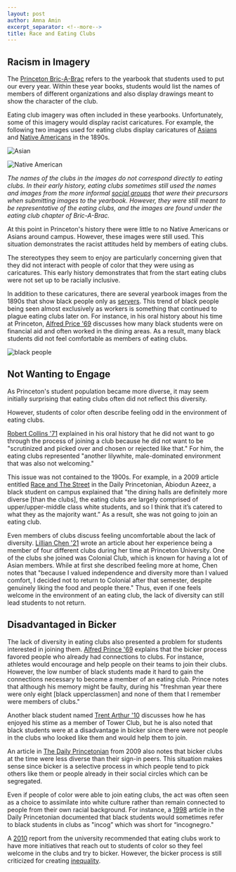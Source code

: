 ```yaml
---
layout: post
author: Amna Amin
excerpt_separator: <!--more-->
title: Race and Eating Clubs 
---
```


## Racism in Imagery 

The [Princeton Bric-A-Brac](https://catalog.hathitrust.org/Record/010314207?type%5B%5D=all&lookfor%5B%5D=Princeton&bool%5B%5D=AND&type%5B%5D=all&lookfor%5B%5D=Bric%20a%20Brac&ft=) refers to the yearbook that students used to put our every year. Within these year books, students would list the names of members of different organizations and also display drawings meant to show the character of the club. 

Eating club imagery was often included in these yearbooks. Unfortunately, some of this imagery would display racist caricatures. For example, the following two images used for eating clubs display caricatures of [Asians](https://catalog.hathitrust.org/Record/010314207?type%5B%5D=all&lookfor%5B%5D=Princeton&bool%5B%5D=AND&type%5B%5D=all&lookfor%5B%5D=Bric%20a%20Brac&ft=) and [Native Americans](https://catalog.hathitrust.org/Record/010314207?type%5B%5D=all&lookfor%5B%5D=Princeton&bool%5B%5D=AND&type%5B%5D=all&lookfor%5B%5D=Bric%20a%20Brac&ft=) in the 1890s. 

![Asian](https://github.com/amnaa329/HUM-331-Princeton.github.io/blob/amnaa329-patch-1/images/Screen%20Shot%202021-05-08%20at%201.27.31%20PM.png?raw=true) 

<!--more-->

![Native American](https://github.com/amnaa329/HUM-331-Princeton.github.io/blob/amnaa329-patch-1/images/Screen%20Shot%202021-05-08%20at%201.26.24%20PM.png?raw=true) 

*The names of the clubs in the images do not correspond directly to eating clubs. In their early history, eating clubs sometimes still used the names and images from the more informal [social groups](https://blogs.princeton.edu/mudd/2015/04/eating-clubs-and-the-street/) that were their precursors when submitting images to the yearbook. However, they were still meant to be representative of the eating clubs, and the images are found under the eating club chapter of Bric-A-Brac.* 


At this point in Princeton's history there were little to no Native Americans or Asians around campus. However, these images were still used. This situation demonstrates the racist attitudes held by members of eating clubs. 

The stereotypes they seem to enjoy are particularly concerning given that they did not interact with people of color that they were using as caricatures. This early history demonstrates that from the start eating clubs were not set up to be racially inclusive. 

In addition to these caricatures, there are several yearbook images from the 1890s that show black people only as [servers](https://catalog.hathitrust.org/Record/010314207?type%5B%5D=all&lookfor%5B%5D=Princeton&bool%5B%5D=AND&type%5B%5D=all&lookfor%5B%5D=Bric%20a%20Brac&ft=). This trend of black people being seen almost exclusively as workers is something that continued to plague eating clubs later on. 
For instance, in his oral history about his time at Princeton, [Alfred Price '69](https://findingaids.princeton.edu/catalog/AC426_c7) discusses how many black students were on financial aid and often worked in the dining areas. As a result, many black students did not feel comfortable as members of eating clubs. 

![black people](https://github.com/amnaa329/HUM-331-Princeton.github.io/blob/amnaa329-patch-1/images/Screen%20Shot%202021-05-08%20at%201.27.42%20PM.png?raw=true) 

## Not Wanting to Engage 

As Princeton's student population became more diverse, it may seem initially surprising that eating clubs often did not reflect this diversity. 

However, students of color often describe feeling odd in the environment of eating clubs.  

[Robert Collins '71](https://findingaids.princeton.edu/catalog/AC426_c3) explained in his oral history that he did not want to go through the process of joining a club because he did not want to be "scrutinized and picked over and chosen or rejected like that." For him, the eating clubs represented "another lilywhite, male-dominated environment that was also not welcoming." 

This issue was not contained to the 1900s. For example, in a 2009 article entitled [Race and The Street](https://www-dailyprincetonian-com.ezproxy.princeton.edu/article/2009/12/race-and-the-street) in the Daily Princetonian, Abiodun Azeez, a black student on campus explained that "the dining halls are definitely more diverse [than the clubs], the eating clubs are largely comprised of upper/upper-middle class white students, and so I think that it’s catered to what they as the majority want.” As a result, she was not going to join an eating club. 

Even members of clubs discuss feeling uncomfortable about the lack of diversity. [Lillian Chen '21](https://www.dailyprincetonian.com/article/2021/02/eating-clubs-personal-reflection-terrace-tower-colonial-cap) wrote an article about her experience being a member of four different clubs during her time at Princeton University. One of the clubs she joined was Colonial Club, which is known for having a lot of Asian members. While at first she described feeling more at home, Chen notes that "because I valued independence and diversity more than I valued comfort, I decided not to return to Colonial after that semester, despite genuinely liking the food and people there." Thus, even if one feels welcome in the environment of an eating club, the lack of diversity can still lead students to not return. 

## Disadvantaged in Bicker 

The lack of diversity in eating clubs also presented a problem for students interested in joining them. [Alfred Prince '69](https://findingaids.princeton.edu/catalog/AC426_c7) explains that the bicker process favored people who already had connections to clubs. For instance, athletes would encourage and help people on their teams to join their clubs. However, the low number of black students made it hard to gain the connections necessary to become a member of an eating club. Prince notes that although his memory might be faulty, during his "freshman year there were only eight [black upperclassmen] and none of them that I remember were members of clubs." 

Another black student named [Trent Arthur '10](https://www-dailyprincetonian-com.ezproxy.princeton.edu/article/2009/12/race-and-the-street) discusses how he has enjoyed his stime as a member of Tower Club, but he is also noted that black students were at a disadvantage in bicker since there were not people in the clubs who looked like them and would help them to join. 

An article in [The Daily Princetonian](https://www-dailyprincetonian-com.ezproxy.princeton.edu/article/2009/12/race-and-the-street) from 2009 also notes that bicker clubs at the time were less diverse than their sign-in peers. This situation makes sense since bicker is a selective process in which people tend to pick others like them or people already in their social circles which can be segregated. 

Even if people of color were able to join eating clubs, the act was often seen as a choice to assimilate into white culture rather than remain connected to people from their own racial background. For instance, a [1998](https://dataspace.princeton.edu/bitstream/88435/dsp01dv13zt385/1/Reid_Caraun.pdf) article in the Daily Princetonian documented that black students would sometimes refer to black students in clubs as "incog” which was short for “incognegro."

A [2010](http://wayback.archive-it.org/5151/20180102142543/http://www.princeton.edu/reports/2010/ectf/summary/) report from the university recommended that eating clubs work to have more initiatives that reach out to students of color so they feel welcome in the clubs and try to bicker. However, the bicker process is still criticized for creating [inequality](https://www.dailyprincetonian.com/article/2018/11/abolish-bicker). 
